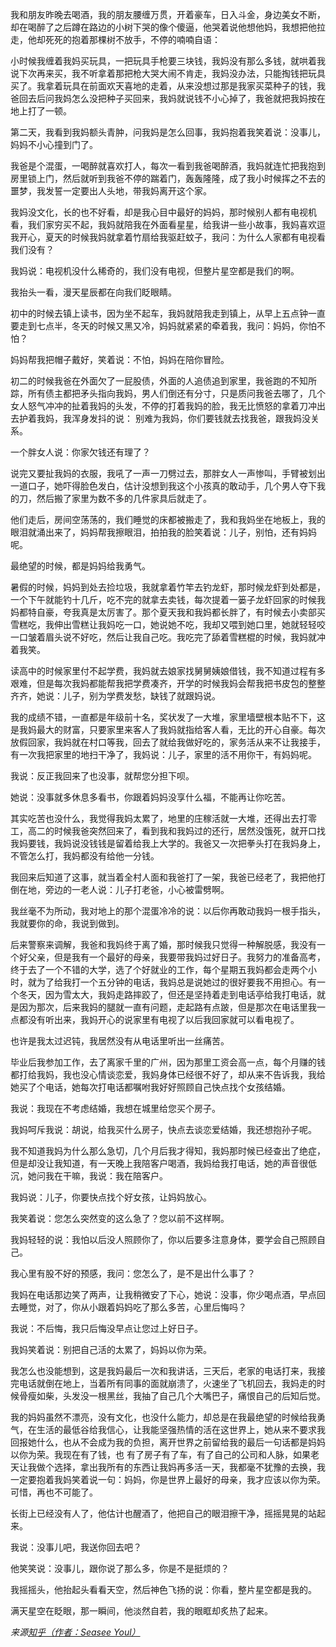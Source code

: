 我和朋友昨晚去喝酒，我的朋友腰缠万贯，开着豪车，日入斗金，身边美女不断，却在喝醉了之后蹲在路边的小树下哭的像个傻逼，他哭着说他想他妈，我想把他拉走，他却死死的抱着那棵树不放手，不停的喃喃自语：

小时候我缠着我妈买玩具，一把玩具手枪要三块钱，我妈没有那么多钱，就哄着我说下次再来买，我不听拿着那把枪大哭大闹不肯走，我妈没办法，只能掏钱把玩具买了。我拿着玩具在前面欢天喜地的走着，从来没想过那是我家买菜种子的钱，我爸回去后问我妈怎么没把种子买回来，我妈就说钱不小心掉了，我爸就把我妈按在地上打了一顿。

第二天，我看到我妈额头青肿，问我妈是怎么回事，我妈抱着我笑着说：没事儿，妈妈不小心撞到门了。

我爸是个混蛋，一喝醉就喜欢打人，每次一看到我爸喝醉酒，我妈就连忙把我抱到房里锁上门，然后就听到我爸不停的踹着门，轰轰隆隆，成了我小时候挥之不去的噩梦，我发誓一定要出人头地，带我妈离开这个家。

我妈没文化，长的也不好看，却是我心目中最好的妈妈，那时候别人都有电视机看，我们家穷买不起，我妈就陪我在外面看星星，给我讲一些小故事，我妈喜欢逗我开心，夏天的时候我妈就拿着竹扇给我驱赶蚊子，我问：为什么人家都有电视看我们没有？

我妈说：电视机没什么稀奇的，我们没有电视，但整片星空都是我们的啊。

我抬头一看，漫天星辰都在向我们眨眼睛。

初中的时候去镇上读书，因为坐不起车，我妈就陪我走到镇上，从早上五点钟一直要走到七点半，冬天的时候又黑又冷，妈妈就紧紧的牵着我，我问：妈妈，你怕不怕？

妈妈帮我把帽子戴好，笑着说：不怕，妈妈在陪你冒险。

初二的时候我爸在外面欠了一屁股债，外面的人追债追到家里，我爸跑的不知所踪，所有债主都把矛头指向我妈，男人们倒还有分寸，只是质问我爸去哪了，几个女人怒气冲冲的扯着我妈的头发，不停的打着我妈的脸，我无比愤怒的拿着刀冲出去护着我妈，我浑身发抖的说：
别难为我妈，你们要钱就去找我爸，跟我妈没关系。

一个胖女人说：你家欠钱还有理了？

说完又要扯我妈的衣服，我吼了一声一刀劈过去，那胖女人一声惨叫，手臂被划出一道口子，她吓得脸色发白，估计没想到我这个小孩真的敢动手，几个男人夺下我的刀，然后搬了家里为数不多的几件家具后就走了。

他们走后，房间空荡荡的，我们睡觉的床都被搬走了，我和我妈坐在地板上，我的眼泪就涌出来了，妈妈帮我擦眼泪，拍拍我的脸笑着说：儿子，别怕，还有妈妈呢。

最绝望的时候，都是妈妈给我勇气。

暑假的时候，妈妈到处去捡垃圾，我就拿着竹竿去钓龙虾，那时候龙虾到处都是，一个下午就能钓十几斤，吃不完的就拿去卖钱，每次提着一篓子龙虾回家的时候我妈都特自豪，夸我真是太厉害了。那个夏天我和我妈都长胖了，有时候去小卖部买雪糕吃，我伸出雪糕让我妈吃一口，她说她不吃，我却又喂到她口里，她就轻轻咬一口皱着眉头说不好吃，然后让我自己吃。我吃完了舔着雪糕棍的时候，我妈就冲着我笑。

读高中的时候家里付不起学费，我妈就去娘家找舅舅姨娘借钱，我不知道过程有多艰难，但是每次我妈都能帮我把学费凑齐，开学的时候我妈会帮我把书皮包的整整齐齐，她说：儿子，别为学费发愁，缺钱了就跟妈说。

我的成绩不错，一直都是年级前十名，奖状发了一大堆，家里墙壁根本贴不下，这是我妈最大的财富，只要家里来客人了我妈就指给客人看，无比的开心自豪。每次放假回家，我妈就在村口等我，回去了就给我做好吃的，家务活从来不让我接手，有一次我把家里的地扫干净了，我妈说：儿子，家里的活不用你干，有妈妈呢。

我说：反正我回来了也没事，就帮您分担下呗。

她说：没事就多休息多看书，你跟着妈妈没享什么福，不能再让你吃苦。

其实吃苦也没什么，我觉得我妈太累了，地里的庄稼活就一大堆，还得出去打零工，高二的时候我爸突然回来了，看到我和我妈过的还行，居然没饿死，就开口找我妈要钱，我妈说没钱钱是留着给我上大学的。我爸又一次把拳头打在我妈身上，不管怎么打，我妈都没有给他一分钱。

我回来后知道了这事，就当着全村人面和我爸打了一架，我爸已经老了，我把他打倒在地，旁边的一老人说：儿子打老爸，小心被雷劈啊。

我丝毫不为所动，我对地上的那个混蛋冷冷的说：以后你再敢动我妈一根手指头，我就要你的命，我说到做到。

后来警察来调解，我爸和我妈终于离了婚，那时候我只觉得一种解脱感，我没有一个好父亲，但是我有一个最好的母亲，我要带我妈过好日子。我努力的准备高考，终于去了一个不错的大学，选了个好就业的工作，每个星期五我妈都会走两个小时，就为了给我打一个五分钟的电话，我妈总是说她过的很好要我不用担心。有一个冬天，因为雪太大，我妈走路摔跤了，但还是坚持着走到电话亭给我打电话，就是因为那次，后来我妈的腿就一直有问题，走起路有点跛，但是那次在电话里我一点都没有听出来，我妈开心的说家里有电视了以后我回家就可以看电视了。

也许是我太过迟钝，我居然没有从电话里听出一丝痛苦。

毕业后我参加工作，去了离家千里的广州，因为那里工资会高一点，每个月赚的钱都打给我妈，我也没心情谈恋爱，我妈身体已经很不好了，却从来不告诉我，我给她买了个电话，她每次打电话都嘱咐我好好照顾自己快点找个女孩结婚。

我说：我现在不考虑结婚，我想在城里给您买个房子。

我妈呵斥我说：胡说，给我买什么房子，快点去谈恋爱结婚，我还想抱孙子呢。

我不知道我妈为什么那么急切，几个月后我才得知，我妈那时候已经查出了绝症，但是却没让我知道，有一天晚上我陪客户喝酒，我妈给我打电话，她的声音很低沉，她问我在干嘛，我说：我在陪客户。

我妈说：儿子，你要快点找个好女孩，让妈妈放心。

我笑着说：您怎么突然变的这么急了？您以前不这样啊。

我妈轻轻的说：我怕以后没人照顾你了，你以后要多注意身体，要学会自己照顾自己。

我心里有股不好的预感，我问：您怎么了，是不是出什么事了？

我妈在电话那边笑了两声，让我稍微安了下心，她说：没事，你少喝点酒，早点回去睡觉，对了，你从小跟着妈妈吃了那么多苦，心里后悔吗？

我说：不后悔，我只后悔没早点让您过上好日子。

我妈笑着说：别把自己活的太累了，妈妈以你为荣。

我怎么也没能想到，这是我妈最后一次和我讲话，三天后，老家的电话打来，我接完电话就倒在地上，当着所有同事的面就崩溃了，火速坐了飞机回去，我妈走的时候骨瘦如柴，头发没一根黑丝，我抽了自己几个大嘴巴子，痛恨自己的后知后觉。

我的妈妈虽然不漂亮，没有文化，也没什么能力，却总是在我最绝望的时候给我勇气，在生活的最低谷给我信心，让我能坚强热情的活在这世界上，她从来不要求我回报她什么，也从不会成为我的负担，离开世界之前留给我的最后一句话都是妈妈以你为荣。我现在有了钱，也
有了房子有了车，有了自己的公司和人脉，如果老天让我做个选择，拿出我所有的东西让我妈再多活一天，我都毫不犹豫的去换，我一定要抱着我妈笑着说一句：妈妈，你是世界上最好的母亲，我才应该以你为荣。
可惜，再也不可能了。

长街上已经没有人了，他估计也醒酒了，他把自己的眼泪擦干净，摇摇晃晃的站起来。

我说：没事儿吧，我送你回去吧？

他笑笑说：没事儿，跟你说了那么多，你是不是挺烦的？

我摇摇头，他抬起头看看天空，然后神色飞扬的说：你看，整片星空都是我的。

满天星空在眨眼，那一瞬间，他淡然自若，我的眼眶却炙热了起来。

*来源[知乎（作者：Seasee Youl）](https://www.zhihu.com/question/31914864/answer/88571793)*
